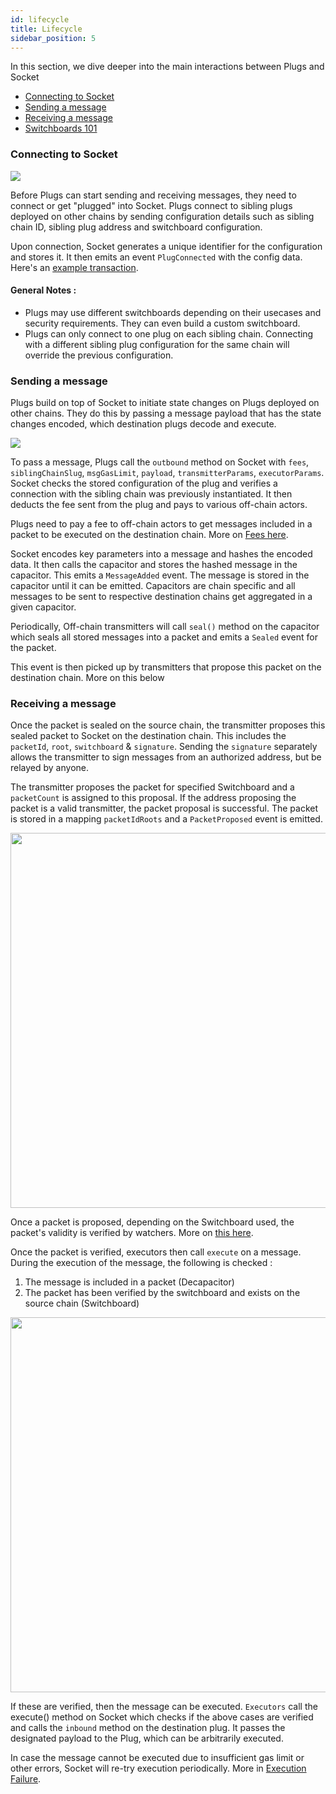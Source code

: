 ```yaml
---
id: lifecycle
title: Lifecycle
sidebar_position: 5
---
```


In this section, we dive deeper into the main interactions between Plugs and Socket
- [Connecting to Socket](#connecting-to-socket)
- [Sending a message](#sending-a-message)
- [Receiving a message](#receiving-a-message)
- [Switchboards 101](#switchboards-101)


### Connecting to Socket 

<img src="/SocketDocs-Deployment/img/ConnectToDL.png" />

Before Plugs can start sending and receiving messages, they need to connect or get "plugged" into Socket. Plugs connect to sibling plugs deployed on other chains by sending configuration details such as sibling chain ID, sibling plug address and switchboard configuration.

Upon connection, Socket generates a unique identifier for the configuration and stores it. It then emits an event `PlugConnected` with the config data. Here's an [example transaction](https://polygonscan.com/tx/0x58231336368ff437883ada95d30897679f64257c981ee19dab8147c0b3828d0a#eventlog).

#### General Notes :

- Plugs may use different switchboards depending on their usecases and security requirements. They can even build a custom switchboard.
- Plugs can only connect to one plug on each sibling chain. Connecting with a different sibling plug configuration for the same chain will override the previous configuration.


### Sending a message 

Plugs build on top of Socket to initiate state changes on Plugs deployed on other chains. They do this by passing a message payload that has the state changes encoded, which destination plugs decode and execute.

 <img src="/SocketDocs-Deployment/img/SendMessageOutbound.png" />

To pass a message, Plugs call the `outbound` method on Socket with `fees`, `siblingChainSlug`, `msgGasLimit`, `payload`, `transmitterParams`, `executorParams`. Socket checks the stored configuration of the plug and verifies a connection with the sibling chain was previously instantiated. It then deducts the fee sent from the plug and pays to various off-chain actors.

Plugs need to pay a fee to off-chain actors to get messages included in a packet to be executed on the destination chain. More on [Fees here](./Concepts/Fees.md).

<!-- WIP : Link key parameters && link capacitor -->
<!-- WIP : Highlight capacitors are modular and different types of capacitors can exist which can be configured on switchboard -->
Socket encodes key parameters into a message and hashes the encoded data. It then calls the capacitor and stores the hashed message in the capacitor. This emits a `MessageAdded` event. The message is stored in the capacitor until it can be emitted. Capacitors are chain specific and all messages to be sent to respective destination chains get aggregated in a given capacitor.

Periodically, Off-chain transmitters will call `seal()` method on the capacitor which seals all stored messages into a packet and emits a `Sealed` event for the packet.

This event is then picked up by transmitters that propose this packet on the destination chain. More on this below

### Receiving a message

Once the packet is sealed on the source chain, the transmitter proposes this sealed packet to Socket on the destination chain. This includes the `packetId`, `root`, `switchboard` & `signature`. Sending the `signature` separately allows the transmitter to sign messages from an authorized address, but be relayed by anyone.

The transmitter proposes the packet for specified Switchboard and a `packetCount` is assigned to this proposal. If the address proposing the packet is a valid transmitter, the packet proposal is successful. The packet is stored in a mapping `packetIdRoots` and a `PacketProposed` event is emitted.

<img src="/SocketDocs-Deployment/img/propose-packet.png" width="600px"/>

Once a packet is proposed, depending on the Switchboard used, the packet's validity is verified by watchers. More on [this here](#switchboards-101).

Once the packet is verified, executors then call `execute` on a message. During the execution of the message, the following is checked : 
1. The message is included in a packet (Decapacitor)
2. The packet has been verified by the switchboard and exists on the source chain (Switchboard)

<img src="/SocketDocs-Deployment/img/ExecuteMessage.png" width="600px"/>

If these are verified, then the message can be executed. `Executors` call the execute() method on Socket which checks if the above cases are verified and calls the `inbound` method on the destination plug. It passes the designated payload to the Plug, which can be arbitrarily executed.

In case the message cannot be executed due to insufficient gas limit or other errors, Socket will re-try execution periodically. More in [Execution Failure](../dev-resources/TutorialSection/RetryMessageExecution.md).